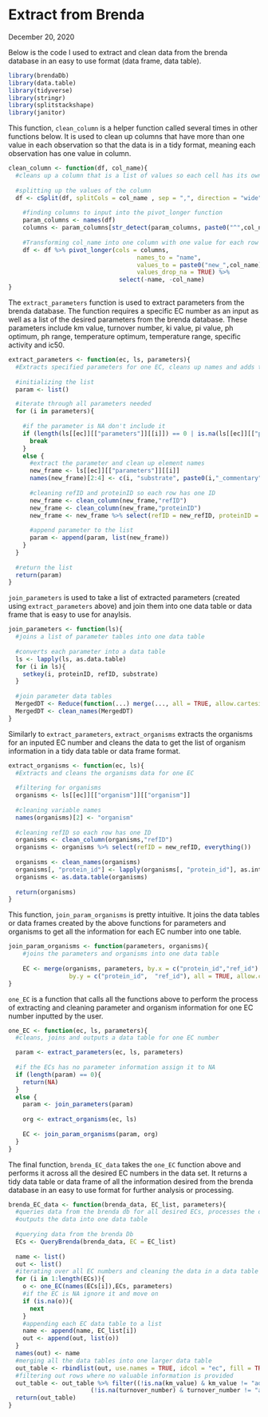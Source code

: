 Extract from Brenda
================
December 20, 2020

Below is the code I used to extract and clean data from the brenda
database in an easy to use format (data frame, data table).

``` r
library(brendaDb)
library(data.table)
library(tidyverse)
library(stringr)
library(splitstackshape)
library(janitor)
```

This function, `clean_column` is a helper function called several times
in other functions below. It is used to clean up columns that have more
than one value in each observation so that the data is in a tidy format,
meaning each observation has one value in column.

``` r
clean_column <- function(df, col_name){
  #cleans up a column that is a list of values so each cell has its own row
  
  #splitting up the values of the column
  df <- cSplit(df, splitCols = col_name , sep = ",", direction = "wide", drop = FALSE)
    
    #finding columns to input into the pivot_longer function
    param_columns <- names(df)
    columns <- param_columns[str_detect(param_columns, paste0("^",col_name,"_"))]
      
    #Transforming col_name into one column with one value for each row
    df <- df %>% pivot_longer(cols = columns, 
                                    names_to = "name", 
                                    values_to = paste0("new_",col_name), 
                                    values_drop_na = TRUE) %>% 
                               select(-name, -col_name)
}
```

The `extract_parameters` function is used to extract parameters from the
brenda database. The function requires a specific EC number as an input
as well as a list of the desired parameters from the brenda database.
These parameters include km value, turnover number, ki value, pi value,
ph optimum, ph range, temperature optimum, temperature range, specific
activity and ic50.

``` r
extract_parameters <- function(ec, ls, parameters){
  #Extracts specified parameters for one EC, cleans up names and adds them to a new list
  
  #initializing the list
  param <- list()

  #iterate through all parameters needed
  for (i in parameters){
    
    #if the parameter is NA don't include it
    if (length(ls[[ec]][["parameters"]][[i]]) == 0 | is.na(ls[[ec]][["parameters"]][[i]])){
      break
    }
    else {
      #extract the parameter and clean up element names
      new_frame <- ls[[ec]][["parameters"]][[i]]
      names(new_frame)[2:4] <- c(i, "substrate", paste0(i,"_commentary"))
      
      #cleaning refID and proteinID so each row has one ID
      new_frame <- clean_column(new_frame,"refID")
      new_frame <- clean_column(new_frame,"proteinID")
      new_frame <- new_frame %>% select(refID = new_refID, proteinID = new_proteinID, everything())
      
      #append parameter to the list
      param <- append(param, list(new_frame))
    }
  }
  
  #return the list
  return(param)
}
```

`join_parameters` is used to take a list of extracted parameters
(created using `extract_parameters` above) and join them into one data
table or data frame that is easy to use for anaylsis.

``` r
join_parameters <- function(ls){
  #joins a list of parameter tables into one data table
  
  #converts each parameter into a data table
  ls <- lapply(ls, as.data.table)
  for (i in ls){
    setkey(i, proteinID, refID, substrate)
  }
  
  #join parameter data tables
  MergedDT <- Reduce(function(...) merge(..., all = TRUE, allow.cartesian = TRUE), ls)
  MergedDT <- clean_names(MergedDT)
}
```

Similarly to `extract_parameters`, `extract_organisms` extracts the
organisms for an inputed EC number and cleans the data to get the list
of organism information in a tidy data table or data frame format.

``` r
extract_organisms <- function(ec, ls){
  #Extracts and cleans the organisms data for one EC
  
  #filtering for organisms
  organisms <- ls[[ec]][["organism"]][["organism"]]
  
  #cleaning variable names
  names(organisms)[2] <- "organism"
  
  #cleaning refID so each row has one ID
  organisms <- clean_column(organisms,"refID")
  organisms <- organisms %>% select(refID = new_refID, everything())
  
  organisms <- clean_names(organisms)
  organisms[, "protein_id"] <- lapply(organisms[, "protein_id"], as.integer)
  organisms <- as.data.table(organisms)
  
  return(organisms)
}
```

This function, `join_param_organisms` is pretty intuitive. It joins the
data tables or data frames created by the above functions for parameters
and organisms to get all the information for each EC number into one
table.

``` r
join_param_organisms <- function(parameters, organisms){
    #joins the parameters and organisms into one data table
  
    EC <- merge(organisms, parameters, by.x = c("protein_id","ref_id") , 
                 by.y = c("protein_id",  "ref_id"), all = TRUE, allow.cartesian = TRUE)
}
```

`one_EC` is a function that calls all the functions above to perform the
process of extracting and cleaning parameter and organism information
for one EC number inputted by the user.

``` r
one_EC <- function(ec, ls, parameters){
  #cleans, joins and outputs a data table for one EC number

  param <- extract_parameters(ec, ls, parameters)
  
  #if the ECs has no parameter information assign it to NA
  if (length(param) == 0){
    return(NA)
  }
  else {
    param <- join_parameters(param)
    
    org <- extract_organisms(ec, ls)
    
    EC <- join_param_organisms(param, org)
  }
}
```

The final function, `brenda_EC_data` takes the `one_EC` function above
and performs it across all the desired EC numbers in the data set. It
returns a tidy data table or data frame of all the information desired
from the brenda database in an easy to use format for further analysis
or processing.

``` r
brenda_EC_data <- function(brenda_data, EC_list, parameters){
  #queries data from the brenda db for all desired ECs, processes the data and
  #outputs the data into one data table
  
  #querying data from the brenda Db
  ECs <- QueryBrenda(brenda_data, EC = EC_list)
  
  name <- list()
  out <- list()
  #iterating over all EC numbers and cleaning the data in a data table for each one
  for (i in 1:length(ECs)){
    o <- one_EC(names(ECs[i]),ECs, parameters)
    #if the EC is NA ignore it and move on
    if (is.na(o)){
      next
    }
    #appending each EC data table to a list
    name <- append(name, EC_list[i])
    out <- append(out, list(o))
  }
  names(out) <- name
  #merging all the data tables into one larger data table
  out_table <- rbindlist(out, use.names = TRUE, idcol = "ec", fill = TRUE)
  #filtering out rows where no valuable information is provided
  out_table <- out_table %>% filter((!is.na(km_value) & km_value != "additional information") |
                       (!is.na(turnover_number) & turnover_number != "additional information"))
  return(out_table)
}
```
